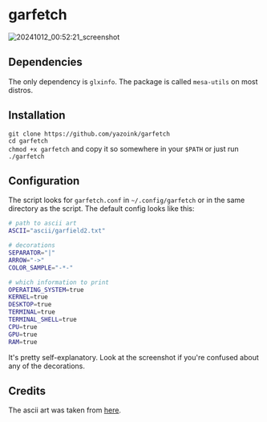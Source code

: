 # garfetch
![20241012_00:52:21_screenshot](https://github.com/user-attachments/assets/1973f652-a187-4d0e-a2d0-6078b11f198e)

## Dependencies
The only dependency is `glxinfo`. The package is called `mesa-utils` on most distros.

## Installation
`git clone https://github.com/yazoink/garfetch`     
`cd garfetch`     
`chmod +x garfetch` and copy it so somewhere in your `$PATH` or just run `./garfetch`     

## Configuration
The script looks for `garfetch.conf` in `~/.config/garfetch` or in the same directory as the script.
The default config looks like this:
```bash
# path to ascii art
ASCII="ascii/garfield2.txt"

# decorations
SEPARATOR="|"
ARROW="->"
COLOR_SAMPLE="-*-"

# which information to print
OPERATING_SYSTEM=true
KERNEL=true
DESKTOP=true
TERMINAL=true
TERMINAL_SHELL=true
CPU=true
GPU=true
RAM=true
```

It's pretty self-explanatory.
Look at the screenshot if you're confused about any of the decorations.

## Credits
The ascii art was taken from [here](https://www.asciiart.eu/comics/garfield).

